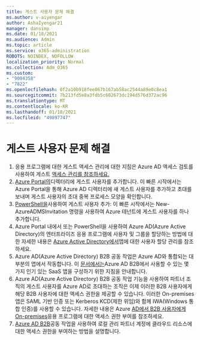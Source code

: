 ```yaml
---
title: 게스트 사용자 문제 해결
ms.author: v-aiyengar
author: AshaIyengar21
manager: dansimp
ms.date: 01/18/2021
ms.audience: Admin
ms.topic: article
ms.service: o365-administration
ROBOTS: NOINDEX, NOFOLLOW
localization_priority: Normal
ms.collection: Adm_O365
ms.custom:
- "9004358"
- "7822"
ms.openlocfilehash: 0f2a10b918fee067b167ab58ac2544a89e0c8ea1
ms.sourcegitcommit: 7b213fd5e8a3fdb5c602673dc194d576d372ac96
ms.translationtype: MT
ms.contentlocale: ko-KR
ms.lasthandoff: 01/18/2021
ms.locfileid: "49897747"
---
```

# <a name="troubleshoot-guest-user-issues"></a>게스트 사용자 문제 해결

1. 응용 프로그램에 대한 게스트 액세스 관리에 대한 지침은 Azure AD 액세스 검토를 사용하여 게스트 [액세스 관리를 참조하세요.](https://docs.microsoft.com/azure/active-directory/governance/manage-guest-access-with-access-reviews)
1. [Azure Portal의](https://docs.microsoft.com/azure/active-directory/external-identities/b2b-quickstart-add-guest-users-portal)디렉터리에 게스트 사용자를 추가합니다. 이 빠른 시작에서는 Azure Portal을 통해 Azure AD 디렉터리에 새 게스트 사용자를 추가하고 초대를 보내며 게스트 사용자의 초대 중복 프로세스 모양을 확인합니다.
1. [PowerShell을](https://docs.microsoft.com/azure/active-directory/external-identities/b2b-quickstart-invite-powershell)사용하여 게스트 사용자 추가: 이 빠른 시작에서는 New-AzureADMSInvitation 명령을 사용하여 Azure 테넌트에 게스트 사용자를 하나 추가합니다.
1. Azure Portal 내에서 또는 PowerShell을 사용하여 Azure AD(Azure Active Directory)의 엔터프라이즈 응용 프로그램에 사용자 및 그룹을 할당하는 방법에 대한 자세한 내용은 [Azure Active Directory에서](https://docs.microsoft.com/azure/active-directory/manage-apps/assign-user-or-group-access-portal)앱에 대한 사용자 할당 관리를 참조하세요. 
1. Azure AD(Azure Active Directory) B2B 공동 작업은 Azure AD와 통합되는 대부분의 앱에서 작동합니다. 이 [문서에서는](https://docs.microsoft.com/azure/active-directory/external-identities/configure-saas-apps)Azure AD B2B에서 사용할 수 있는 몇 가지 인기 있는 SaaS 앱을 구성하기 위한 지침을 안내합니다.
1. Azure AD(Azure Active Directory) B2B 공동 작업 기능을 사용하여 파트너 조직의 게스트 사용자를 Azure AD로 초대하는 조직은 이제 이러한 B2B 사용자에게 해당 B2B 사용자에 대한 액세스 권한을 제공할 수 있습니다. 이러한 On-premises 앱은 SAML 기반 인증 또는 Kerberos KCD(제한 위임)와 함께 IWA(Windows 통합 인증)를 사용할 수 있습니다. 자세한 내용은 Azure [AD에서 B2B 사용자에게 On-premises](https://docs.microsoft.com/azure/active-directory/external-identities/hybrid-cloud-to-on-premises)응용 프로그램에 대한 액세스 권한 부여를 참조하세요.
1. [Azure AD B2B](https://docs.microsoft.com/azure/active-directory/external-identities/hybrid-on-premises-to-cloud)공동 작업을 사용하여 로컬 관리 파트너 계정에 클라우드 리소스에 대한 액세스 권한을 부여하는 방법을 설명합니다.